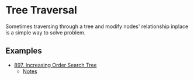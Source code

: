 # Tree Traversal

Sometimes traversing through a tree and modify nodes' relationship inplace is a simple way to solve problem.

## Examples

- [897. Increasing Order Search Tree](https://leetcode.com/problems/increasing-order-search-tree/solution/)
  - [Notes](../../LeetCode/Problems/897.Increasing-Order-Search-Tree/README.md)